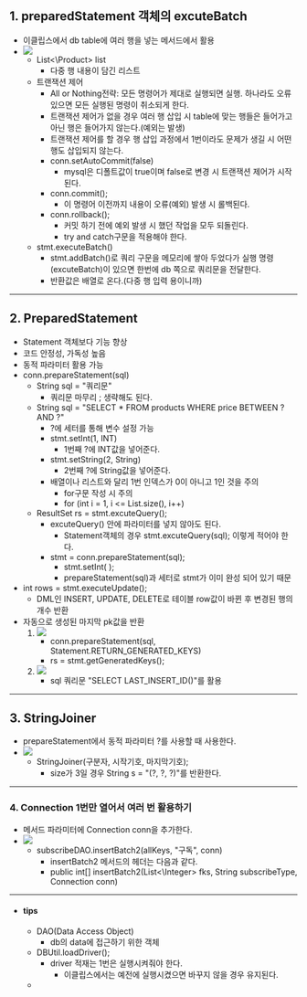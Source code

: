 ## 1. preparedStatement 객체의 excuteBatch
- 이클립스에서 db table에 여러 행을 넣는 메서드에서 활용
- ![](트랜잭션%20제어하면서%20다중%20행%20집어넣기.jpg)
	- List<\Product> list
		- 다중 행 내용이 담긴 리스트
	- 트랜잭션 제어
		- All or Nothing전략: 모든 명령어가 제대로 실행되면 실행. 하나라도 오류있으면 모든 실행된 명령이 취소되게 한다.
		- 트랜잭션 제어가 없을 경우 여러 행 삽입 시 table에 맞는 행들은 들어가고 아닌 행은 들어가지 않는다.(예외는 발생)
		- 트랜잭션 제어를 할 경우 행 삽입 과정에서 1번이라도 문제가 생길 시 어떤 행도 삽입되지 않는다.
		- conn.setAutoCommit(false)
			- mysql은 디폴트값이 true이며 false로 변경 시 트랜잭션 제어가 시작된다.
		- conn.commit();
			- 이 명령어 이전까지 내용이 오류(예외) 발생 시 롤백된다.
		- conn.rollback();
			- 커밋 하기 전에 예외 발생 시 했던 작업을 모두 되돌린다.
			- try and catch구문을 적용해야 한다.
	- stmt.executeBatch()
		- stmt.addBatch()로 쿼리 구문을 메모리에 쌓아 두었다가 실행 명령(excuteBatch)이 있으면 한번에 db 쪽으로 쿼리문을 전달한다.
		- 반환값은 배열로 온다.(다중 행 입력 용이니까)

---
## 2. PreparedStatement
- Statement 객체보다 기능 향상
- 코드 안정성, 가독성 높음
- 동적 파라미터 활용 가능
- conn.prepareStatement(sql)
	- String sql = "쿼리문"
		- 쿼리문 마무리 ; 생략해도 된다.
	- String sql = "SELECT * FROM products WHERE price BETWEEN ? AND ?"
		- ?에 세터를 통해 변수 설정 가능
		- stmt.setInt(1, INT)
			- 1번째 ?에 INT값을 넣어준다.
		- stmt.setString(2, String)
			- 2번째 ?에 String값을 넣어준다.
		- 배열이나 리스트와 달리 1번 인덱스가 0이 아니고 1인 것을 주의
			- for구문 작성 시 주의
			- for (int i = 1, i <= List.size(), i++)
	- ResultSet rs = stmt.excuteQuery();
		- excuteQuery() 안에 파라미터를 넣지 않아도 된다.
			- Statement객체의 경우 stmt.excuteQuery(sql); 이렇게 적어야 한다.
		- stmt = conn.prepareStatement(sql);
			- stmt.setInt( );
			- prepareStatement(sql)과 세터로 stmt가 이미 완성 되어 있기 때문
- int rows = stmt.executeUpdate();
	- DML인 INSERT, UPDATE, DELETE로 테이블 row값이 바뀐 후 변경된 행의 개수 반환
- 자동으로 생성된 마지막 pk값을 반환
	1) ![](마지막으로%20생성된%20pk값%20반환1.jpg)
		- conn.prepareStatement(sql, Statement.RETURN_GENERATED_KEYS)
		- rs = stmt.getGeneratedKeys();
	2) ![](마지막으로%20생성된%20pk값%20반환2.jpg)
		- sql 쿼리문 "SELECT LAST_INSERT_ID()"를 활용

---
## 3. StringJoiner
- prepareStatement에서 동적 파라미터 ?를 사용할 때 사용한다.
- ![](StringJoiner.jpg)
	- StringJoiner(구분자, 시작기호, 마지막기호);
		- size가 3일 경우 String s = "(?, ?, ?)"를 반환한다.

---
### 4. Connection 1번만 열어서 여러 번 활용하기
- 메서드 파라미터에 Connection conn을 추가한다.
- ![](컬렉션%20재활용.jpg)
	- subscribeDAO.insertBatch2(allKeys, "구독", conn)
		- insertBatch2 메서드의 헤더는 다음과 같다.
		- public int\[] insertBatch2(List<\Integer> fks, String subscribeType, Connection conn)

---




- #### tips
	- DAO(Data Access Object)
		- db의 data에 접근하기 위한 객체
	- DBUtil.loadDriver();
		- driver 적재는 1번은 실행시켜줘야 한다.
			- 이클립스에서는 예전에 실행시켰으면 바꾸지 않을 경우 유지된다.
	- 